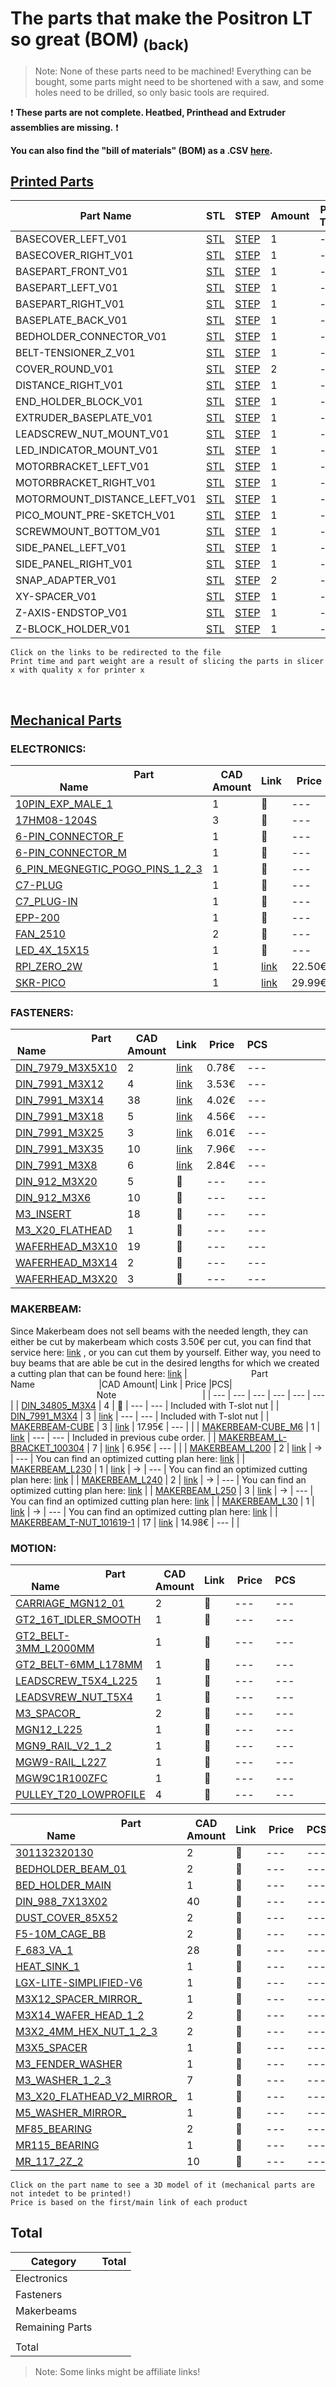 # The parts that make the Positron LT so great (BOM) [<sub>(back)</sub>](../../../)
>Note: None of these parts need to be machined! Everything can be bought, some parts might need to be shortened with a saw, and some holes need to be drilled, so only basic tools are required.

:exclamation: **These parts are not complete. Heatbed, Printhead and Extruder assemblies are missing.** :exclamation:

**You can also find the "bill of materials" (BOM) as a .CSV [here](./bom.csv).**

## [Printed Parts](./Printed%20Parts)

|                      Part Name                      | STL | STEP |Amount| Print Time | Weight (g)|
| --- | --- | --- | --- | --- | --- |
| BASECOVER_LEFT_V01 | [STL](./Printed%20Parts/STL/BASECOVER_LEFT_V01.stl) | [STEP](./Printed%20Parts/STEP/BASECOVER_LEFT_V01.step) | 1 |  ---  |  ---  |
| BASECOVER_RIGHT_V01 | [STL](./Printed%20Parts/STL/BASECOVER_RIGHT_V01.stl) | [STEP](./Printed%20Parts/STEP/BASECOVER_RIGHT_V01.step) | 1 |  ---  |  ---  |
| BASEPART_FRONT_V01 | [STL](./Printed%20Parts/STL/BASEPART_FRONT_V01.stl) | [STEP](./Printed%20Parts/STEP/BASEPART_FRONT_V01.step) | 1 |  ---  |  ---  |
| BASEPART_LEFT_V01 | [STL](./Printed%20Parts/STL/BASEPART_LEFT_V01.stl) | [STEP](./Printed%20Parts/STEP/BASEPART_LEFT_V01.step) | 1 |  ---  |  ---  |
| BASEPART_RIGHT_V01 | [STL](./Printed%20Parts/STL/BASEPART_RIGHT_V01.stl) | [STEP](./Printed%20Parts/STEP/BASEPART_RIGHT_V01.step) | 1 |  ---  |  ---  |
| BASEPLATE_BACK_V01 | [STL](./Printed%20Parts/STL/BASEPLATE_BACK_V01.stl) | [STEP](./Printed%20Parts/STEP/BASEPLATE_BACK_V01.step) | 1 |  ---  |  ---  |
| BEDHOLDER_CONNECTOR_V01 | [STL](./Printed%20Parts/STL/BEDHOLDER_CONNECTOR_V01.stl) | [STEP](./Printed%20Parts/STEP/BEDHOLDER_CONNECTOR_V01.step) | 1 |  ---  |  ---  |
| BELT-TENSIONER_Z_V01 | [STL](./Printed%20Parts/STL/BELT-TENSIONER_Z_V01.stl) | [STEP](./Printed%20Parts/STEP/BELT-TENSIONER_Z_V01.step) | 1 |  ---  |  ---  |
| COVER_ROUND_V01 | [STL](./Printed%20Parts/STL/COVER_ROUND_V01.stl) | [STEP](./Printed%20Parts/STEP/COVER_ROUND_V01.step) | 2 |  ---  |  ---  |
| DISTANCE_RIGHT_V01 | [STL](./Printed%20Parts/STL/DISTANCE_RIGHT_V01.stl) | [STEP](./Printed%20Parts/STEP/DISTANCE_RIGHT_V01.step) | 1 |  ---  |  ---  |
| END_HOLDER_BLOCK_V01 | [STL](./Printed%20Parts/STL/END_HOLDER_BLOCK_V01.stl) | [STEP](./Printed%20Parts/STEP/END_HOLDER_BLOCK_V01.step) | 1 |  ---  |  ---  |
| EXTRUDER_BASEPLATE_V01 | [STL](./Printed%20Parts/STL/EXTRUDER_BASEPLATE_V01.stl) | [STEP](./Printed%20Parts/STEP/EXTRUDER_BASEPLATE_V01.step) | 1 |  ---  |  ---  |
| LEADSCREW_NUT_MOUNT_V01 | [STL](./Printed%20Parts/STL/LEADSCREW_NUT_MOUNT_V01.stl) | [STEP](./Printed%20Parts/STEP/LEADSCREW_NUT_MOUNT_V01.step) | 1 |  ---  |  ---  |
| LED_INDICATOR_MOUNT_V01 | [STL](./Printed%20Parts/STL/LED_INDICATOR_MOUNT_V01.stl) | [STEP](./Printed%20Parts/STEP/LED_INDICATOR_MOUNT_V01.step) | 1 |  ---  |  ---  |
| MOTORBRACKET_LEFT_V01 | [STL](./Printed%20Parts/STL/MOTORBRACKET_LEFT_V01.stl) | [STEP](./Printed%20Parts/STEP/MOTORBRACKET_LEFT_V01.step) | 1 |  ---  |  ---  |
| MOTORBRACKET_RIGHT_V01 | [STL](./Printed%20Parts/STL/MOTORBRACKET_RIGHT_V01.stl) | [STEP](./Printed%20Parts/STEP/MOTORBRACKET_RIGHT_V01.step) | 1 |  ---  |  ---  |
| MOTORMOUNT_DISTANCE_LEFT_V01 | [STL](./Printed%20Parts/STL/MOTORMOUNT_DISTANCE_LEFT_V01.stl) | [STEP](./Printed%20Parts/STEP/MOTORMOUNT_DISTANCE_LEFT_V01.step) | 1 |  ---  |  ---  |
| PICO_MOUNT_PRE-SKETCH_V01 | [STL](./Printed%20Parts/STL/PICO_MOUNT_PRE-SKETCH_V01.stl) | [STEP](./Printed%20Parts/STEP/PICO_MOUNT_PRE-SKETCH_V01.step) | 1 |  ---  |  ---  |
| SCREWMOUNT_BOTTOM_V01 | [STL](./Printed%20Parts/STL/SCREWMOUNT_BOTTOM_V01.stl) | [STEP](./Printed%20Parts/STEP/SCREWMOUNT_BOTTOM_V01.step) | 1 |  ---  |  ---  |
| SIDE_PANEL_LEFT_V01 | [STL](./Printed%20Parts/STL/SIDE_PANEL_LEFT_V01.stl) | [STEP](./Printed%20Parts/STEP/SIDE_PANEL_LEFT_V01.step) | 1 |  ---  |  ---  |
| SIDE_PANEL_RIGHT_V01 | [STL](./Printed%20Parts/STL/SIDE_PANEL_RIGHT_V01.stl) | [STEP](./Printed%20Parts/STEP/SIDE_PANEL_RIGHT_V01.step) | 1 |  ---  |  ---  |
| SNAP_ADAPTER_V01 | [STL](./Printed%20Parts/STL/SNAP_ADAPTER_V01.stl) | [STEP](./Printed%20Parts/STEP/SNAP_ADAPTER_V01.step) | 2 |  ---  |  ---  |
| XY-SPACER_V01 | [STL](./Printed%20Parts/STL/XY-SPACER_V01.stl) | [STEP](./Printed%20Parts/STEP/XY-SPACER_V01.step) | 1 |  ---  |  ---  |
| Z-AXIS-ENDSTOP_V01 | [STL](./Printed%20Parts/STL/Z-AXIS-ENDSTOP_V01.stl) | [STEP](./Printed%20Parts/STEP/Z-AXIS-ENDSTOP_V01.step) | 1 |  ---  |  ---  |
| Z-BLOCK_HOLDER_V01 | [STL](./Printed%20Parts/STL/Z-BLOCK_HOLDER_V01.stl) | [STEP](./Printed%20Parts/STEP/Z-BLOCK_HOLDER_V01.step) | 1 |  ---  |  ---  |

``Click on the links to be redirected to the file``<br>
``Print time and part weight are a result of slicing the parts in slicer x with quality x for printer x``

<br>

## [Mechanical Parts](./Mechanical%20Parts)

### ELECTRONICS:
|                          Part Name                          |CAD Amount| Link | Price |PCS|                                   Note                                   |
| --- | --- | --- | --- | --- | --- |
| [10PIN_EXP_MALE_1](./Mechanical%20Parts/10PIN_EXP_MALE_1.stl) | 1 | :small_red_triangle: | --- | --- |  |
| [17HM08-1204S](./Mechanical%20Parts/17HM08-1204S.stl) | 3 | :small_red_triangle: | --- | --- |  |
| [6-PIN_CONNECTOR_F](./Mechanical%20Parts/6-PIN_CONNECTOR_F.stl) | 1 | :small_red_triangle: | --- | --- |  |
| [6-PIN_CONNECTOR_M](./Mechanical%20Parts/6-PIN_CONNECTOR_M.stl) | 1 | :small_red_triangle: | --- | --- |  |
| [6_PIN_MEGNEGTIC_POGO_PINS_1_2_3](./Mechanical%20Parts/6_PIN_MEGNEGTIC_POGO_PINS_1_2_3.stl) | 1 | :small_red_triangle: | --- | --- |  |
| [C7-PLUG](./Mechanical%20Parts/C7-PLUG.stl) | 1 | :small_red_triangle: | --- | --- |  |
| [C7_PLUG-IN](./Mechanical%20Parts/C7_PLUG-IN.stl) | 1 | :small_red_triangle: | --- | --- |  |
| [EPP-200](./Mechanical%20Parts/EPP-200.stl) | 1 | :small_red_triangle: | --- | --- | epp-200-24 |
| [FAN_2510](./Mechanical%20Parts/FAN_2510.stl) | 2 | :small_red_triangle: | --- | --- |  |
| [LED_4X_15X15](./Mechanical%20Parts/LED_4X_15X15.stl) | 1 | :small_red_triangle: | --- | --- |  |
| [RPI_ZERO_2W](./Mechanical%20Parts/RPI_ZERO_2W.stl) | 1 | [link](https://www.reichelt.de/raspberry-pi-zero-2-w-4x-1-ghz-512-mb-ram-wlan-bt-rasp-pi-zero2-w-p313902.html) | 22.50€ | --- |  |
| [SKR-PICO](./Mechanical%20Parts/SKR-PICO.stl) | 1 | [link](https://amzn.eu/exkvn5W) | 29.99€ | --- |  |

### FASTENERS:
|                          Part Name                          |CAD Amount| Link | Price |PCS|                                   Note                                   |
| --- | --- | --- | --- | --- | --- |
| [DIN_7979_M3X5X10](./Mechanical%20Parts/DIN_7979_M3X5X10.stl) | 2 | [link](https://de.aliexpress.com/item/1005003413546927.html?spm=a2g0o.productlist.main.7.3eb9132cAFOvsf) | 0.78€ | --- |  |
| [DIN_7991_M3X12](./Mechanical%20Parts/DIN_7991_M3X12.stl) | 4 | [link](https://de.aliexpress.com/item/1005004510663195.html) | 3.53€ | --- |  |
| [DIN_7991_M3X14](./Mechanical%20Parts/DIN_7991_M3X14.stl) | 38 | [link](https://de.aliexpress.com/item/1005004510663195.html) | 4.02€ | --- |  |
| [DIN_7991_M3X18](./Mechanical%20Parts/DIN_7991_M3X18.stl) | 5 | [link](https://de.aliexpress.com/item/1005004510663195.html) | 4.56€ | --- |  |
| [DIN_7991_M3X25](./Mechanical%20Parts/DIN_7991_M3X25.stl) | 3 | [link](https://de.aliexpress.com/item/1005004510663195.html) | 6.01€ | --- |  |
| [DIN_7991_M3X35](./Mechanical%20Parts/DIN_7991_M3X35.stl) | 10 | [link](https://de.aliexpress.com/item/1005004510663195.html) | 7.96€ | --- |  |
| [DIN_7991_M3X8](./Mechanical%20Parts/DIN_7991_M3X8.stl) | 6 | [link](https://de.aliexpress.com/item/1005004510663195.html) | 2.84€ | --- |  |
| [DIN_912_M3X20](./Mechanical%20Parts/DIN_912_M3X20.stl) | 5 | :small_red_triangle: | --- | --- |  |
| [DIN_912_M3X6](./Mechanical%20Parts/DIN_912_M3X6.stl) | 10 | :small_red_triangle: | --- | --- |  |
| [M3_INSERT](./Mechanical%20Parts/M3_INSERT.stl) | 18 | :small_red_triangle: | --- | --- |  |
| [M3_X20_FLATHEAD](./Mechanical%20Parts/M3_X20_FLATHEAD.stl) | 1 | :small_red_triangle: | --- | --- |  |
| [WAFERHEAD_M3X10](./Mechanical%20Parts/WAFERHEAD_M3X10.stl) | 19 | :small_red_triangle: | --- | --- |  |
| [WAFERHEAD_M3X14](./Mechanical%20Parts/WAFERHEAD_M3X14.stl) | 2 | :small_red_triangle: | --- | --- |  |
| [WAFERHEAD_M3X20](./Mechanical%20Parts/WAFERHEAD_M3X20.stl) | 3 | :small_red_triangle: | --- | --- |  |

### MAKERBEAM:
Since Makerbeam does not sell beams with the needed length, they can either be cut by makerbeam which costs 3.50€ per cut, you can find that service here:  [link](https://www.makerbeam.com/cut-and-tap-for-10x10mm.html) , or you can cut them by yourself. Either way, you need to buy beams that are able be cut in the desired lengths for which we created a cutting plan that can be found here: [link](https://github.com/Fliens/Positron_LT/blob/main/Parts/MakerbeamCuts.png)
|                          Part Name                          |CAD Amount| Link | Price |PCS|                                   Note                                   |
| --- | --- | --- | --- | --- | --- |
| [DIN_34805_M3X4](./Mechanical%20Parts/DIN_34805_M3X4.stl) | 4 | :small_red_triangle: | --- | --- | Included with T-slot nut |
| [DIN_7991_M3X4](./Mechanical%20Parts/DIN_7991_M3X4.stl) | 3 | [link]() | --- | --- | Included with T-slot nut |
| [MAKERBEAM-CUBE](./Mechanical%20Parts/MAKERBEAM-CUBE.stl) | 3 | [link](https://www.makerbeam.com/makerbeam-corner-cubes-12p-black-for-makerbeam.html?id=24117589) | 17.95€ | --- |  |
| [MAKERBEAM-CUBE_M6](./Mechanical%20Parts/MAKERBEAM-CUBE_M6.stl) | 1 | [link](https://www.makerbeam.com/makerbeam-corner-cubes-12p-black-for-makerbeam.html?id=24117589) | --- | --- | Included in previous cube order. |
| [MAKERBEAM_L-BRACKET_100304](./Mechanical%20Parts/MAKERBEAM_L-BRACKET_100304.stl) | 7 | [link](https://www.makerbeam.com/makerbeam-90-degree-brackets-12p.html?id=24117637) | 6.95€ | --- |  |
| [MAKERBEAM_L200](./Mechanical%20Parts/MAKERBEAM_L200.stl) | 2 | [link](https://www.makerbeam.com/makerbeam/makerbeam-10x10mm-profile-lengths-anodised-in-blac/) | -> | --- | You can find an optimized cutting plan here: [link](https://github.com/Fliens/Positron_LT/blob/main/Parts/MakerbeamCuts.png) |
| [MAKERBEAM_L230](./Mechanical%20Parts/MAKERBEAM_L230.stl) | 1 | [link](https://www.makerbeam.com/makerbeam/makerbeam-10x10mm-profile-lengths-anodised-in-blac/) | -> | --- | You can find an optimized cutting plan here: [link](https://github.com/Fliens/Positron_LT/blob/main/Parts/MakerbeamCuts.png) |
| [MAKERBEAM_L240](./Mechanical%20Parts/MAKERBEAM_L240.stl) | 2 | [link](https://www.makerbeam.com/makerbeam/makerbeam-10x10mm-profile-lengths-anodised-in-blac/) | -> | --- | You can find an optimized cutting plan here: [link](https://github.com/Fliens/Positron_LT/blob/main/Parts/MakerbeamCuts.png) |
| [MAKERBEAM_L250](./Mechanical%20Parts/MAKERBEAM_L250.stl) | 3 | [link](https://www.makerbeam.com/makerbeam/makerbeam-10x10mm-profile-lengths-anodised-in-blac/) | -> | --- | You can find an optimized cutting plan here: [link](https://github.com/Fliens/Positron_LT/blob/main/Parts/MakerbeamCuts.png) |
| [MAKERBEAM_L30](./Mechanical%20Parts/MAKERBEAM_L30.stl) | 1 | [link](https://www.makerbeam.com/makerbeam/makerbeam-10x10mm-profile-lengths-anodised-in-blac/) | -> | --- | You can find an optimized cutting plan here: [link](https://github.com/Fliens/Positron_LT/blob/main/Parts/MakerbeamCuts.png) |
| [MAKERBEAM_T-NUT_101619-1](./Mechanical%20Parts/MAKERBEAM_T-NUT_101619-1.stl) | 17 | [link](https://www.makerbeam.com/makerbeam-t-slot-nuts-for-makerbeam-25p.html) | 14.98€ | --- |  |

### MOTION:
|                          Part Name                          |CAD Amount| Link | Price |PCS|                                   Note                                   |
| --- | --- | --- | --- | --- | --- |
| [CARRIAGE_MGN12_01](./Mechanical%20Parts/CARRIAGE_MGN12_01.stl) | 2 | :small_red_triangle: | --- | --- |  |
| [GT2_16T_IDLER_SMOOTH](./Mechanical%20Parts/GT2_16T_IDLER_SMOOTH.stl) | 1 | :small_red_triangle: | --- | --- |  |
| [GT2_BELT-3MM_L2000MM](./Mechanical%20Parts/GT2_BELT-3MM_L2000MM.stl) | 1 | :small_red_triangle: | --- | --- |  |
| [GT2_BELT-6MM_L178MM](./Mechanical%20Parts/GT2_BELT-6MM_L178MM.stl) | 1 | :small_red_triangle: | --- | --- |  |
| [LEADSCREW_T5X4_L225](./Mechanical%20Parts/LEADSCREW_T5X4_L225.stl) | 1 | :small_red_triangle: | --- | --- |  |
| [LEADSVREW_NUT_T5X4](./Mechanical%20Parts/LEADSVREW_NUT_T5X4.stl) | 1 | :small_red_triangle: | --- | --- |  |
| [M3_SPACOR_](./Mechanical%20Parts/M3_SPACOR_.stl) | 2 | :small_red_triangle: | --- | --- |  |
| [MGN12_L225](./Mechanical%20Parts/MGN12_L225.stl) | 1 | :small_red_triangle: | --- | --- |  |
| [MGN9_RAIL_V2_1_2](./Mechanical%20Parts/MGN9_RAIL_V2_1_2.stl) | 1 | :small_red_triangle: | --- | --- |  |
| [MGW9-RAIL_L227](./Mechanical%20Parts/MGW9-RAIL_L227.stl) | 1 | :small_red_triangle: | --- | --- |  |
| [MGW9C1R100ZFC](./Mechanical%20Parts/MGW9C1R100ZFC.stl) | 1 | :small_red_triangle: | --- | --- |  |
| [PULLEY_T20_LOWPROFILE](./Mechanical%20Parts/PULLEY_T20_LOWPROFILE.stl) | 4 | :small_red_triangle: | --- | --- |  |

|                          Part Name                          |CAD Amount| Link | Price |PCS|                                   Note                                   |
| --- | --- | --- | --- | --- | --- |
| [301132320130](./Mechanical%20Parts/301132320130.stl) | 2 | :small_red_triangle: | --- | --- |  |
| [BEDHOLDER_BEAM_01](./Mechanical%20Parts/BEDHOLDER_BEAM_01.stl) | 2 | :small_red_triangle: | --- | --- |  |
| [BED_HOLDER_MAIN](./Mechanical%20Parts/BED_HOLDER_MAIN.stl) | 1 | :small_red_triangle: | --- | --- |  |
| [DIN_988_7X13X02](./Mechanical%20Parts/DIN_988_7X13X02.stl) | 40 | :small_red_triangle: | --- | --- |  |
| [DUST_COVER_85X52](./Mechanical%20Parts/DUST_COVER_85X52.stl) | 2 | :small_red_triangle: | --- | --- |  |
| [F5-10M_CAGE_BB](./Mechanical%20Parts/F5-10M_CAGE_BB.stl) | 2 | :small_red_triangle: | --- | --- |  |
| [F_683_VA_1](./Mechanical%20Parts/F_683_VA_1.stl) | 28 | :small_red_triangle: | --- | --- |  |
| [HEAT_SINK_1](./Mechanical%20Parts/HEAT_SINK_1.stl) | 1 | :small_red_triangle: | --- | --- |  |
| [LGX-LITE-SIMPLIFIED-V6](./Mechanical%20Parts/LGX-LITE-SIMPLIFIED-V6.stl) | 1 | :small_red_triangle: | --- | --- |  |
| [M3X12_SPACER_MIRROR_](./Mechanical%20Parts/M3X12_SPACER_MIRROR_.stl) | 1 | :small_red_triangle: | --- | --- |  |
| [M3X14_WAFER_HEAD_1_2](./Mechanical%20Parts/M3X14_WAFER_HEAD_1_2.stl) | 2 | :small_red_triangle: | --- | --- |  |
| [M3X2_4MM_HEX_NUT_1_2_3](./Mechanical%20Parts/M3X2_4MM_HEX_NUT_1_2_3.stl) | 2 | :small_red_triangle: | --- | --- |  |
| [M3X5_SPACER](./Mechanical%20Parts/M3X5_SPACER.stl) | 1 | :small_red_triangle: | --- | --- |  |
| [M3_FENDER_WASHER](./Mechanical%20Parts/M3_FENDER_WASHER.stl) | 1 | :small_red_triangle: | --- | --- |  |
| [M3_WASHER_1_2_3](./Mechanical%20Parts/M3_WASHER_1_2_3.stl) | 7 | :small_red_triangle: | --- | --- |  |
| [M3_X20_FLATHEAD_V2_MIRROR_](./Mechanical%20Parts/M3_X20_FLATHEAD_V2_MIRROR_.stl) | 1 | :small_red_triangle: | --- | --- |  |
| [M5_WASHER_MIRROR_](./Mechanical%20Parts/M5_WASHER_MIRROR_.stl) | 1 | :small_red_triangle: | --- | --- |  |
| [MF85_BEARING](./Mechanical%20Parts/MF85_BEARING.stl) | 2 | :small_red_triangle: | --- | --- |  |
| [MR115_BEARING](./Mechanical%20Parts/MR115_BEARING.stl) | 1 | :small_red_triangle: | --- | --- |  |
| [MR_117_2Z_2](./Mechanical%20Parts/MR_117_2Z_2.stl) | 10 | :small_red_triangle: | --- | --- |  |

``Click on the part name to see a 3D model of it (mechanical parts are not intedet to be printed!)``<br>
``Price is based on the first/main link of each product``

## Total
| Category | Total |
| --- | --- |
| Electronics | |
| Fasteners | |
| Makerbeams| |
| Remaining Parts | |
| | |
| Total | |


> Note: Some links might be affiliate links!
